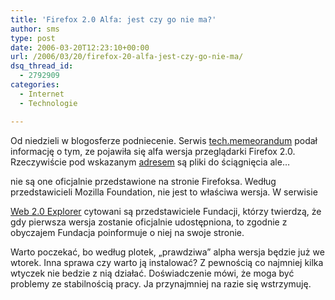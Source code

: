 ```yaml
---
title: 'Firefox 2.0 Alfa: jest czy go nie ma?'
author: sms
type: post
date: 2006-03-20T12:23:10+00:00
url: /2006/03/20/firefox-20-alfa-jest-czy-go-nie-ma/
dsq_thread_id:
  - 2792909
categories:
  - Internet
  - Technologie

---
```

Od niedzieli w blogosferze podniecenie. Serwis <a target="_blank" href="http://www.bloggers.it/paolog/firefox/mozilla/web_browser/firefox_20_alpha.htm">tech.memeorandum</a> podał informację o tym, ze pojawiła się alfa wersja przeglądarki Firefox 2.0. Rzeczywiście pod wskazanym <a target="_blank" href="http://ftp.mozilla.org/pub/mozilla.org/firefox/tinderbox-builds/pacifica-mozilla1.8/firefox-2.0a1.en-US.win32.installer.exe">adresem</a> są pliki do ściągnięcia ale&#8230;

<p align="left">
  <!--more-->nie są one oficjalnie przedstawione na stronie Firefoksa. Według przedstawicieli Mozilla Foundation, nie jest to właściwa wersja. W serwisie 
  
  <a target="_blank" href="http://blogs.zdnet.com/web2explorer/index.php?p=142">Web 2.0 Explorer</a> cytowani są przedstawiciele Fundacji, którzy twierdzą, że gdy pierwsza wersja zostanie oficjalnie udostępniona, to zgodnie z obyczajem Fundacja poinformuje o niej na swoje stronie.
</p>

<p align="left">
  Warto poczekać, bo według plotek, &#8222;prawdziwa&#8221; alpha wersja będzie już we wtorek. Inna sprawa czy warto ją instalować? Z pewnością co najmniej kilka wtyczek nie bedzie z nią działać. Doświadczenie mówi, że moga być problemy ze stabilnością pracy. Ja przynajmniej na razie się wstrzymuję.
</p>